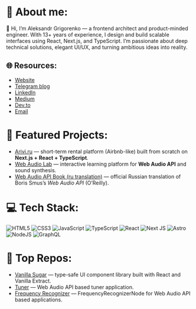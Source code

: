 # 💫 About me:

👋 Hi, I’m Aleksandr Grigorenko — a frontend architect and product-minded engineer.
With 13+ years of experience, I design and build scalable interfaces using React, Next.js, and TypeScript.
I’m passionate about deep technical solutions, elegant UI/UX, and turning ambitious ideas into reality.

## 🌐 Resources:

- [Website](https://alexgriss.tech/en)
- [Telegram blog](https://t.me/alexgriss)
- [LinkedIn](https://linkedin.com/in/alexgriss)
- [Medium](https://medium.com/@alexgriss)
- [Dev.to](https://dev.to/alexgriss)
- [Email](mailto:dev@alexgriss.tech)

# 🌟 Featured Projects:

- [Arivi.ru](https://arivi.ru) — short-term rental platform (Airbnb-like) built from scratch on **Next.js + React + TypeScript**.  
- [Web Audio Lab](https://webaudiolab.com) — interactive learning platform for **Web Audio API** and sound synthesis.  
- [Web Audio API Book (ru translation)](https://alexgriss.tech/web-audio-api-book) — official Russian translation of Boris Smus’s *Web Audio API* (O’Reilly).  

# 💻 Tech Stack:

![HTML5](https://img.shields.io/badge/html5-%23E34F26.svg?style=flat&logo=html5&logoColor=white) ![CSS3](https://img.shields.io/badge/css3-%231572B6.svg?style=flat&logo=css3&logoColor=white) ![JavaScript](https://img.shields.io/badge/javascript-%23323330.svg?style=flat&logo=javascript&logoColor=%23F7DF1E) ![TypeScript](https://img.shields.io/badge/typescript-%23007ACC.svg?style=flat&logo=typescript&logoColor=white) ![React](https://img.shields.io/badge/react-%2320232a.svg?style=flat&logo=react&logoColor=%2361DAFB) ![Next JS](https://img.shields.io/badge/Next-black?style=flat&logo=next.js&logoColor=white) ![Astro](https://img.shields.io/badge/astro-%232C2052.svg?style=flat&logo=astro&logoColor=white) ![NodeJS](https://img.shields.io/badge/node.js-6DA55F?style=flat&logo=node.js&logoColor=white) ![GraphQL](https://img.shields.io/badge/-GraphQL-E10098?style=flat&logo=graphql&logoColor=white)

# 🚀 Top Repos:

- [Vanilla Sugar](https://github.com/alexgriss/vanilla-sugar) — type-safe UI component library built with React and Vanilla Extract.
- [Tuner](https://github.com/alexgriss/tuner) — Web Audio API based tuner application.
- [Frequency Recognizer](https://github.com/alexgriss/frequency-recognizer) — FrequencyRecognizerNode for Web Audio API based applications.
